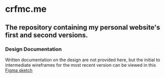 # crfmc.me

## The repository containing my personal website's first and second versions.

### Design Documentation
Written documentation on the design are not provided here, but the initial to intermediate wireframes for the most recent version can be viewed in this [Figma sketch](https://www.figma.com/file/7olQGmnoJPa9CyhbZQMLAe/crfmc.me?node-id=0%3A1)
